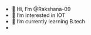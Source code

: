 - 👋 Hi, I’m @Rakshana-09
- 👀 I’m interested in IOT
- 🌱 I’m currently learning B.tech
-

<!---
Rakshana-09/Rakshana-09 is a ✨ special ✨ repository because its `README.md` (this file) appears on your GitHub profile.
You can click the Preview link to take a look at your changes.
--->

